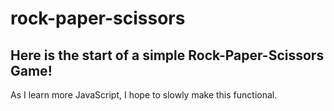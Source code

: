 # rock-paper-scissors

## Here is the start of a simple Rock-Paper-Scissors Game!
As I learn more JavaScript, I hope to slowly make this functional.
